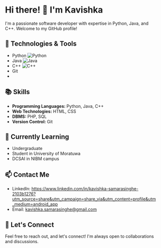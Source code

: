 # Hi there! 👋 I'm Kavishka

I'm a passionate software developer with expertise in Python, Java, and C++. Welcome to my GitHub profile!

## 🔧 Technologies & Tools

- Python ![Python](https://img.shields.io/badge/Python-60%25-blue)
- Java ![Java](https://img.shields.io/badge/Java-20%25-orange)
- C++ ![C++](https://img.shields.io/badge/C++-10%25-yellow)
- Git
- 



## 📚 Skills

- **Programming Languages:** Python, Java, C++
- **Web Technologies:** HTML, CSS
- **DBMS:** PHP, SQL
- **Version Control:** Git


## 🌱 Currently Learning

- Undergraduate
- Student in University of Moratuwa
- DCSAI in NIBM campus

## 📫 Contact Me

- LinkedIn: https://www.linkedin.com/in/kavishka-samarasinghe-2103b1276?utm_source=share&utm_campaign=share_via&utm_content=profile&utm_medium=android_app
- Email: kavishka.samarasinghe@gmail.com

## 🤝 Let's Connect

Feel free to reach out, and let's connect! I'm always open to collaborations and discussions.


